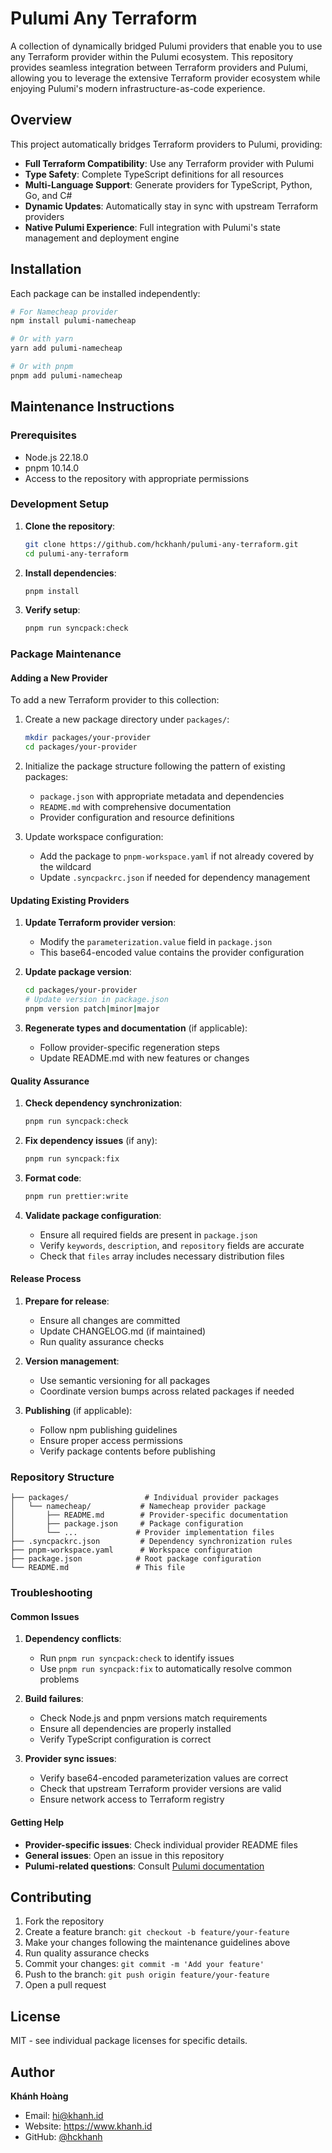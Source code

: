 # Pulumi Any Terraform

A collection of dynamically bridged Pulumi providers that enable you to use any Terraform provider within the Pulumi ecosystem. This repository provides seamless integration between Terraform providers and Pulumi, allowing you to leverage the extensive Terraform provider ecosystem while enjoying Pulumi's modern infrastructure-as-code experience.

## Overview

This project automatically bridges Terraform providers to Pulumi, providing:

- **Full Terraform Compatibility**: Use any Terraform provider with Pulumi
- **Type Safety**: Complete TypeScript definitions for all resources
- **Multi-Language Support**: Generate providers for TypeScript, Python, Go, and C#
- **Dynamic Updates**: Automatically stay in sync with upstream Terraform providers
- **Native Pulumi Experience**: Full integration with Pulumi's state management and deployment engine

## Installation

Each package can be installed independently:

```bash
# For Namecheap provider
npm install pulumi-namecheap

# Or with yarn
yarn add pulumi-namecheap

# Or with pnpm
pnpm add pulumi-namecheap
```

## Maintenance Instructions

### Prerequisites

- Node.js 22.18.0
- pnpm 10.14.0
- Access to the repository with appropriate permissions

### Development Setup

1. **Clone the repository**:
   ```bash
   git clone https://github.com/hckhanh/pulumi-any-terraform.git
   cd pulumi-any-terraform
   ```

2. **Install dependencies**:
   ```bash
   pnpm install
   ```

3. **Verify setup**:
   ```bash
   pnpm run syncpack:check
   ```

### Package Maintenance

#### Adding a New Provider

To add a new Terraform provider to this collection:

1. Create a new package directory under `packages/`:
   ```bash
   mkdir packages/your-provider
   cd packages/your-provider
   ```

2. Initialize the package structure following the pattern of existing packages:
   - `package.json` with appropriate metadata and dependencies
   - `README.md` with comprehensive documentation
   - Provider configuration and resource definitions

3. Update workspace configuration:
   - Add the package to `pnpm-workspace.yaml` if not already covered by the wildcard
   - Update `.syncpackrc.json` if needed for dependency management

#### Updating Existing Providers

1. **Update Terraform provider version**:
   - Modify the `parameterization.value` field in `package.json`
   - This base64-encoded value contains the provider configuration

2. **Update package version**:
   ```bash
   cd packages/your-provider
   # Update version in package.json
   pnpm version patch|minor|major
   ```

3. **Regenerate types and documentation** (if applicable):
   - Follow provider-specific regeneration steps
   - Update README.md with new features or changes

#### Quality Assurance

1. **Check dependency synchronization**:
   ```bash
   pnpm run syncpack:check
   ```

2. **Fix dependency issues** (if any):
   ```bash
   pnpm run syncpack:fix
   ```

3. **Format code**:
   ```bash
   pnpm run prettier:write
   ```

4. **Validate package configuration**:
   - Ensure all required fields are present in `package.json`
   - Verify `keywords`, `description`, and `repository` fields are accurate
   - Check that `files` array includes necessary distribution files

#### Release Process

1. **Prepare for release**:
   - Ensure all changes are committed
   - Update CHANGELOG.md (if maintained)
   - Run quality assurance checks

2. **Version management**:
   - Use semantic versioning for all packages
   - Coordinate version bumps across related packages if needed

3. **Publishing** (if applicable):
   - Follow npm publishing guidelines
   - Ensure proper access permissions
   - Verify package contents before publishing

### Repository Structure

```
├── packages/                 # Individual provider packages
│   └── namecheap/           # Namecheap provider package
│       ├── README.md        # Provider-specific documentation
│       ├── package.json     # Package configuration
│       └── ...             # Provider implementation files
├── .syncpackrc.json         # Dependency synchronization rules
├── pnpm-workspace.yaml      # Workspace configuration
├── package.json            # Root package configuration
└── README.md               # This file
```

### Troubleshooting

#### Common Issues

1. **Dependency conflicts**:
   - Run `pnpm run syncpack:check` to identify issues
   - Use `pnpm run syncpack:fix` to automatically resolve common problems

2. **Build failures**:
   - Check Node.js and pnpm versions match requirements
   - Ensure all dependencies are properly installed
   - Verify TypeScript configuration is correct

3. **Provider sync issues**:
   - Verify base64-encoded parameterization values are correct
   - Check that upstream Terraform provider versions are valid
   - Ensure network access to Terraform registry

#### Getting Help

- **Provider-specific issues**: Check individual provider README files
- **General issues**: Open an issue in this repository
- **Pulumi-related questions**: Consult [Pulumi documentation](https://www.pulumi.com/docs/)

## Contributing

1. Fork the repository
2. Create a feature branch: `git checkout -b feature/your-feature`
3. Make your changes following the maintenance guidelines above
4. Run quality assurance checks
5. Commit your changes: `git commit -m 'Add your feature'`
6. Push to the branch: `git push origin feature/your-feature`
7. Open a pull request

## License

MIT - see individual package licenses for specific details.

## Author

**Khánh Hoàng**
- Email: hi@khanh.id
- Website: https://www.khanh.id
- GitHub: [@hckhanh](https://github.com/hckhanh)
